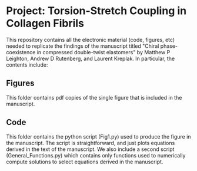 # Project: Torsion-Stretch Coupling in Collagen Fibrils


This repository contains all the electronic material (code, figures, etc) needed to replicate the findings of the manuscript titled "Chiral phase-coexistence in compressed double-twist elastomers" by Matthew P Leighton, Andrew D Rutenberg, and Laurent Kreplak. In particular, the contents include:

## Figures
This folder contains pdf copies of the single figure that is included in the manuscript.

## Code
This folder contains the python script (Fig1.py) used to produce the figure in the manuscript. The script is straightforward, and just plots equations derived in the text of the manuscript. We also include a second script (General_Functions.py) which contains only functions used to numerically compute solutions to select equations derived in the manuscript.
